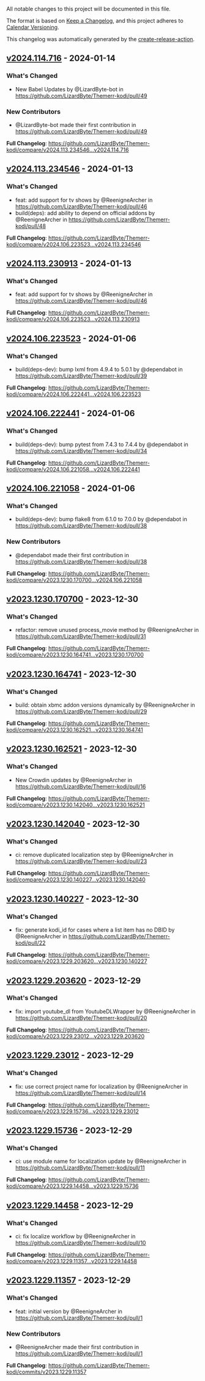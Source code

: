 <!-- # Changelog -->

All notable changes to this project will be documented in this file.

The format is based on [Keep a Changelog](https://keepachangelog.com/en/1.0.0/),
and this project adheres to [Calendar Versioning](https://calver.org/).

This changelog was automatically generated by the
[create-release-action](https://github.com/LizardByte/create-release-action).

## [v2024.114.716] - 2024-01-14

### What's Changed
* New Babel Updates by @LizardByte-bot in https://github.com/LizardByte/Themerr-kodi/pull/49

### New Contributors
* @LizardByte-bot made their first contribution in https://github.com/LizardByte/Themerr-kodi/pull/49

**Full Changelog**: https://github.com/LizardByte/Themerr-kodi/compare/v2024.113.234546...v2024.114.716

## [v2024.113.234546] - 2024-01-13

### What's Changed
* feat: add support for tv shows by @ReenigneArcher in https://github.com/LizardByte/Themerr-kodi/pull/46
* build(deps): add ability to depend on official addons by @ReenigneArcher in https://github.com/LizardByte/Themerr-kodi/pull/48


**Full Changelog**: https://github.com/LizardByte/Themerr-kodi/compare/v2024.106.223523...v2024.113.234546

## [v2024.113.230913] - 2024-01-13

### What's Changed
* feat: add support for tv shows by @ReenigneArcher in https://github.com/LizardByte/Themerr-kodi/pull/46


**Full Changelog**: https://github.com/LizardByte/Themerr-kodi/compare/v2024.106.223523...v2024.113.230913

## [v2024.106.223523] - 2024-01-06

### What's Changed
* build(deps-dev): bump lxml from 4.9.4 to 5.0.1 by @dependabot in https://github.com/LizardByte/Themerr-kodi/pull/39


**Full Changelog**: https://github.com/LizardByte/Themerr-kodi/compare/v2024.106.222441...v2024.106.223523

## [v2024.106.222441] - 2024-01-06

### What's Changed
* build(deps-dev): bump pytest from 7.4.3 to 7.4.4 by @dependabot in https://github.com/LizardByte/Themerr-kodi/pull/34


**Full Changelog**: https://github.com/LizardByte/Themerr-kodi/compare/v2024.106.221058...v2024.106.222441

## [v2024.106.221058] - 2024-01-06

### What's Changed
* build(deps-dev): bump flake8 from 6.1.0 to 7.0.0 by @dependabot in https://github.com/LizardByte/Themerr-kodi/pull/38

### New Contributors
* @dependabot made their first contribution in https://github.com/LizardByte/Themerr-kodi/pull/38

**Full Changelog**: https://github.com/LizardByte/Themerr-kodi/compare/v2023.1230.170700...v2024.106.221058

## [v2023.1230.170700] - 2023-12-30

### What's Changed
* refactor: remove unused process_movie method by @ReenigneArcher in https://github.com/LizardByte/Themerr-kodi/pull/31


**Full Changelog**: https://github.com/LizardByte/Themerr-kodi/compare/v2023.1230.164741...v2023.1230.170700

## [v2023.1230.164741] - 2023-12-30

### What's Changed
* build: obtain xbmc addon versions dynamically by @ReenigneArcher in https://github.com/LizardByte/Themerr-kodi/pull/29


**Full Changelog**: https://github.com/LizardByte/Themerr-kodi/compare/v2023.1230.162521...v2023.1230.164741

## [v2023.1230.162521] - 2023-12-30

### What's Changed
* New Crowdin updates by @ReenigneArcher in https://github.com/LizardByte/Themerr-kodi/pull/16


**Full Changelog**: https://github.com/LizardByte/Themerr-kodi/compare/v2023.1230.142040...v2023.1230.162521

## [v2023.1230.142040] - 2023-12-30

### What's Changed
* ci: remove duplicated localization step by @ReenigneArcher in https://github.com/LizardByte/Themerr-kodi/pull/23


**Full Changelog**: https://github.com/LizardByte/Themerr-kodi/compare/v2023.1230.140227...v2023.1230.142040

## [v2023.1230.140227] - 2023-12-30

### What's Changed
* fix: generate kodi_id for cases where a list item has no DBID by @ReenigneArcher in https://github.com/LizardByte/Themerr-kodi/pull/22


**Full Changelog**: https://github.com/LizardByte/Themerr-kodi/compare/v2023.1229.203620...v2023.1230.140227

## [v2023.1229.203620] - 2023-12-29

### What's Changed
* fix: import youtube_dl from YoutubeDLWrapper by @ReenigneArcher in https://github.com/LizardByte/Themerr-kodi/pull/20


**Full Changelog**: https://github.com/LizardByte/Themerr-kodi/compare/v2023.1229.23012...v2023.1229.203620

## [v2023.1229.23012] - 2023-12-29

### What's Changed
* fix: use correct project name for localization by @ReenigneArcher in https://github.com/LizardByte/Themerr-kodi/pull/14


**Full Changelog**: https://github.com/LizardByte/Themerr-kodi/compare/v2023.1229.15736...v2023.1229.23012

## [v2023.1229.15736] - 2023-12-29

### What's Changed
* ci: use module name for localization update by @ReenigneArcher in https://github.com/LizardByte/Themerr-kodi/pull/11


**Full Changelog**: https://github.com/LizardByte/Themerr-kodi/compare/v2023.1229.14458...v2023.1229.15736

## [v2023.1229.14458] - 2023-12-29

### What's Changed
* ci: fix localize workflow by @ReenigneArcher in https://github.com/LizardByte/Themerr-kodi/pull/10


**Full Changelog**: https://github.com/LizardByte/Themerr-kodi/compare/v2023.1229.11357...v2023.1229.14458

## [v2023.1229.11357] - 2023-12-29

### What's Changed
* feat: initial version by @ReenigneArcher in https://github.com/LizardByte/Themerr-kodi/pull/1

### New Contributors
* @ReenigneArcher made their first contribution in https://github.com/LizardByte/Themerr-kodi/pull/1

**Full Changelog**: https://github.com/LizardByte/Themerr-kodi/commits/v2023.1229.11357

[v2024.114.716]: https://github.com/LizardByte/Themerr-kodi/releases/tag/v2024.114.716
[v2024.113.234546]: https://github.com/LizardByte/Themerr-kodi/releases/tag/v2024.113.234546
[v2024.113.230913]: https://github.com/LizardByte/Themerr-kodi/releases/tag/v2024.113.230913
[v2024.106.223523]: https://github.com/LizardByte/Themerr-kodi/releases/tag/v2024.106.223523
[v2024.106.222441]: https://github.com/LizardByte/Themerr-kodi/releases/tag/v2024.106.222441
[v2024.106.221058]: https://github.com/LizardByte/Themerr-kodi/releases/tag/v2024.106.221058
[v2023.1230.170700]: https://github.com/LizardByte/Themerr-kodi/releases/tag/v2023.1230.170700
[v2023.1230.164741]: https://github.com/LizardByte/Themerr-kodi/releases/tag/v2023.1230.164741
[v2023.1230.162521]: https://github.com/LizardByte/Themerr-kodi/releases/tag/v2023.1230.162521
[v2023.1230.142040]: https://github.com/LizardByte/Themerr-kodi/releases/tag/v2023.1230.142040
[v2023.1230.140227]: https://github.com/LizardByte/Themerr-kodi/releases/tag/v2023.1230.140227
[v2023.1229.203620]: https://github.com/LizardByte/Themerr-kodi/releases/tag/v2023.1229.203620
[v2023.1229.23012]: https://github.com/LizardByte/Themerr-kodi/releases/tag/v2023.1229.23012
[v2023.1229.15736]: https://github.com/LizardByte/Themerr-kodi/releases/tag/v2023.1229.15736
[v2023.1229.14458]: https://github.com/LizardByte/Themerr-kodi/releases/tag/v2023.1229.14458
[v2023.1229.11357]: https://github.com/LizardByte/Themerr-kodi/releases/tag/v2023.1229.11357
